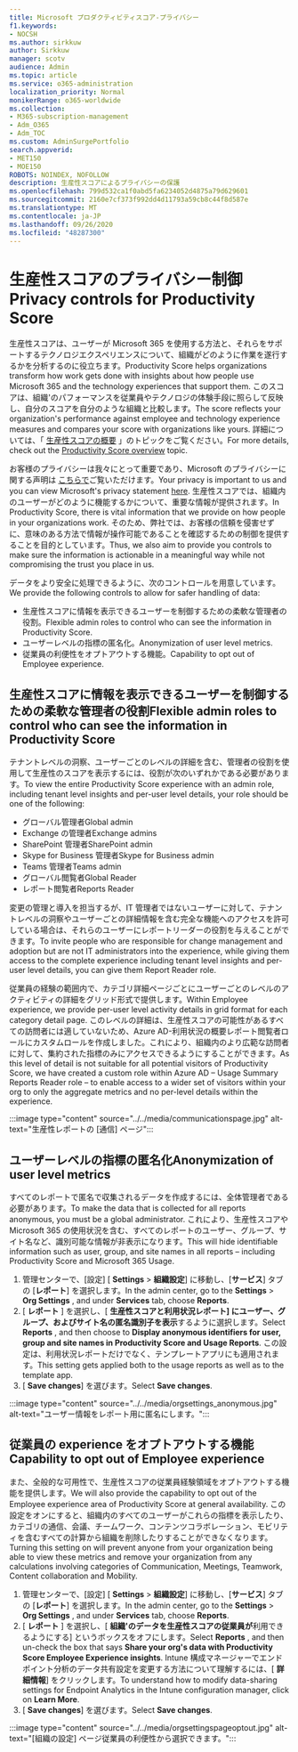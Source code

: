 ```yaml
---
title: Microsoft プロダクティビティスコア-プライバシー
f1.keywords:
- NOCSH
ms.author: sirkkuw
author: Sirkkuw
manager: scotv
audience: Admin
ms.topic: article
ms.service: o365-administration
localization_priority: Normal
monikerRange: o365-worldwide
ms.collection:
- M365-subscription-management
- Adm_O365
- Adm_TOC
ms.custom: AdminSurgePortfolio
search.appverid:
- MET150
- MOE150
ROBOTS: NOINDEX, NOFOLLOW
description: 生産性スコアによるプライバシーの保護
ms.openlocfilehash: 799d532ca1f0abd5fa6234052d4875a79d629601
ms.sourcegitcommit: 2160e7cf373f992dd4d11793a59cb8c44f8d587e
ms.translationtype: MT
ms.contentlocale: ja-JP
ms.lasthandoff: 09/26/2020
ms.locfileid: "48287300"
---
```

# <a name="privacy-controls-for-productivity-score"></a><span data-ttu-id="35532-103">生産性スコアのプライバシー制御</span><span class="sxs-lookup"><span data-stu-id="35532-103">Privacy controls for Productivity Score</span></span>

<span data-ttu-id="35532-104">生産性スコアは、ユーザーが Microsoft 365 を使用する方法と、それらをサポートするテクノロジエクスペリエンスについて、組織がどのように作業を遂行するかを分析するのに役立ちます。</span><span class="sxs-lookup"><span data-stu-id="35532-104">Productivity Score helps organizations transform how work gets done with insights about how people use Microsoft 365 and the technology experiences that support them.</span></span> <span data-ttu-id="35532-105">このスコアは、組織&#39;のパフォーマンスを従業員やテクノロジの体験手段に照らして反映し、自分のスコアを自分のような組織と比較します。</span><span class="sxs-lookup"><span data-stu-id="35532-105">The score reflects your organization&#39;s performance against employee and technology experience measures and compares your score with organizations like yours.</span></span> <span data-ttu-id="35532-106">詳細については、「 [生産性スコアの概要](productivity-score.md) 」のトピックをご覧ください。</span><span class="sxs-lookup"><span data-stu-id="35532-106">For more details, check out the [Productivity Score overview](productivity-score.md) topic.</span></span>

<span data-ttu-id="35532-107">お客様のプライバシーは我々にとって重要であり、Microsoft のプライバシーに関する声明は [こちらで](https://privacy.microsoft.com/privacystatement)ご覧いただけます。</span><span class="sxs-lookup"><span data-stu-id="35532-107">Your privacy is important to us and you can view Microsoft's privacy statement [here](https://privacy.microsoft.com/privacystatement).</span></span> <span data-ttu-id="35532-108">生産性スコアでは、組織内のユーザーがどのように機能するかについて、重要な情報が提供されます。</span><span class="sxs-lookup"><span data-stu-id="35532-108">In Productivity Score, there is vital information that we provide on how people in your organizations work.</span></span> <span data-ttu-id="35532-109">そのため、弊社では、お客様の信頼を侵害せずに、意味のある方法で情報が操作可能であることを確認するための制御を提供することを目的としています。</span><span class="sxs-lookup"><span data-stu-id="35532-109">Thus, we also aim to provide you controls to make sure the information is actionable in a meaningful way while not compromising the trust you place in us.</span></span>

<span data-ttu-id="35532-110">データをより安全に処理できるように、次のコントロールを用意しています。</span><span class="sxs-lookup"><span data-stu-id="35532-110">We provide the following controls to allow for safer handling of data:</span></span>

- <span data-ttu-id="35532-111">生産性スコアに情報を表示できるユーザーを制御するための柔軟な管理者の役割。</span><span class="sxs-lookup"><span data-stu-id="35532-111">Flexible admin roles to control who can see the information in Productivity Score.</span></span>
- <span data-ttu-id="35532-112">ユーザーレベルの指標の匿名化。</span><span class="sxs-lookup"><span data-stu-id="35532-112">Anonymization of user level metrics.</span></span>
- <span data-ttu-id="35532-113">従業員の利便性をオプトアウトする機能。</span><span class="sxs-lookup"><span data-stu-id="35532-113">Capability to opt out of Employee experience.</span></span>

## <a name="flexible-admin-roles-to-control-who-can-see-the-information-in-productivity-score"></a><span data-ttu-id="35532-114">生産性スコアに情報を表示できるユーザーを制御するための柔軟な管理者の役割</span><span class="sxs-lookup"><span data-stu-id="35532-114">Flexible admin roles to control who can see the information in Productivity Score</span></span>

<span data-ttu-id="35532-115">テナントレベルの洞察、ユーザーごとのレベルの詳細を含む、管理者の役割を使用して生産性のスコアを表示するには、役割が次のいずれかである必要があります。</span><span class="sxs-lookup"><span data-stu-id="35532-115">To view the entire Productivity Score experience with an admin role, including tenant level insights and per-user level details, your role should be one of the following:</span></span>

- <span data-ttu-id="35532-116">グローバル管理者</span><span class="sxs-lookup"><span data-stu-id="35532-116">Global admin</span></span>
- <span data-ttu-id="35532-117">Exchange の管理者</span><span class="sxs-lookup"><span data-stu-id="35532-117">Exchange admins</span></span>
- <span data-ttu-id="35532-118">SharePoint 管理者</span><span class="sxs-lookup"><span data-stu-id="35532-118">SharePoint admin</span></span>
- <span data-ttu-id="35532-119">Skype for Business 管理者</span><span class="sxs-lookup"><span data-stu-id="35532-119">Skype for Business admin</span></span>
- <span data-ttu-id="35532-120">Teams 管理者</span><span class="sxs-lookup"><span data-stu-id="35532-120">Teams admin</span></span>
- <span data-ttu-id="35532-121">グローバル閲覧者</span><span class="sxs-lookup"><span data-stu-id="35532-121">Global Reader</span></span>
- <span data-ttu-id="35532-122">レポート閲覧者</span><span class="sxs-lookup"><span data-stu-id="35532-122">Reports Reader</span></span>

<span data-ttu-id="35532-123">変更の管理と導入を担当するが、IT 管理者ではないユーザーに対して、テナントレベルの洞察やユーザーごとの詳細情報を含む完全な機能へのアクセスを許可している場合は、それらのユーザーにレポートリーダーの役割を与えることができます。</span><span class="sxs-lookup"><span data-stu-id="35532-123">To invite people who are responsible for change management and adoption but are not IT administrators into the experience, while giving them access to the complete experience including tenant level insights and per-user level details, you can give them Report Reader role.</span></span>

<span data-ttu-id="35532-124">従業員の経験の範囲内で、カテゴリ詳細ページごとにユーザーごとのレベルのアクティビティの詳細をグリッド形式で提供します。</span><span class="sxs-lookup"><span data-stu-id="35532-124">Within Employee experience, we provide per-user level activity details in grid format for each category detail page.</span></span> <span data-ttu-id="35532-125">このレベルの詳細は、生産性スコアの可能性があるすべての訪問者には適していないため、Azure AD-利用状況の概要レポート閲覧者ロールにカスタムロールを作成しました。これにより、組織内のより広範な訪問者に対して、集約された指標のみにアクセスできるようにすることができます。</span><span class="sxs-lookup"><span data-stu-id="35532-125">As this level of detail is not suitable for all potential visitors of Productivity Score, we have created a custom role within Azure AD – Usage Summary Reports Reader role – to enable access to a wider set of visitors within your org to only the aggregate metrics and no per-level details within the experience.</span></span>

:::image type="content" source="../../media/communicationspage.jpg" alt-text="生産性レポートの [通信] ページ":::

## <a name="anonymization-of-user-level-metrics"></a><span data-ttu-id="35532-127">ユーザーレベルの指標の匿名化</span><span class="sxs-lookup"><span data-stu-id="35532-127">Anonymization of user level metrics</span></span>

<span data-ttu-id="35532-128">すべてのレポートで匿名で収集されるデータを作成するには、全体管理者である必要があります。</span><span class="sxs-lookup"><span data-stu-id="35532-128">To make the data that is collected for all reports anonymous, you must be a global administrator.</span></span> <span data-ttu-id="35532-129">これにより、生産性スコアや Microsoft 365 の使用状況を含む、すべてのレポートのユーザー、グループ、サイト名など、識別可能な情報が非表示になります。</span><span class="sxs-lookup"><span data-stu-id="35532-129">This will hide identifiable information such as user, group, and site names in all reports – including Productivity Score and Microsoft 365 Usage.</span></span>

1. <span data-ttu-id="35532-130">管理センターで、[設定] [ **Settings**   >   **組織設定**] に移動し、[**サービス**] タブの [**レポート**] を選択します。</span><span class="sxs-lookup"><span data-stu-id="35532-130">In the admin center, go to the  **Settings**  >  **Org Settings** , and under  **Services**  tab, choose  **Reports**.</span></span>
2. <span data-ttu-id="35532-131">[  **レポート** ] を選択し、[  **生産性スコアと利用状況レポート] にユーザー、グループ、およびサイト名の匿名識別子を表示**するように選択します。</span><span class="sxs-lookup"><span data-stu-id="35532-131">Select  **Reports** , and then choose to  **Display anonymous identifiers for user, group and site names in Productivity Score and Usage Reports**.</span></span> <span data-ttu-id="35532-132">この設定は、利用状況レポートだけでなく、テンプレートアプリにも適用されます。</span><span class="sxs-lookup"><span data-stu-id="35532-132">This setting gets applied both to the usage reports as well as to the template app.</span></span>
3. <span data-ttu-id="35532-133">[  **Save changes**] を選びます。</span><span class="sxs-lookup"><span data-stu-id="35532-133">Select  **Save changes**.</span></span>

:::image type="content" source="../../media/orgsettings_anonymous.jpg" alt-text="ユーザー情報をレポート用に匿名にします。":::

## <a name="capability-to-opt-out-of-employee-experience"></a><span data-ttu-id="35532-135">従業員の experience をオプトアウトする機能</span><span class="sxs-lookup"><span data-stu-id="35532-135">Capability to opt out of Employee experience</span></span>

<span data-ttu-id="35532-136">また、全般的な可用性で、生産性スコアの従業員経験領域をオプトアウトする機能を提供します。</span><span class="sxs-lookup"><span data-stu-id="35532-136">We will also provide the capability to opt out of the Employee experience area of Productivity Score at general availability.</span></span> <span data-ttu-id="35532-137">この設定をオンにすると、組織内のすべてのユーザーがこれらの指標を表示したり、カテゴリの通信、会議、チームワーク、コンテンツコラボレーション、モビリティを含むすべての計算から組織を削除したりすることができなくなります。</span><span class="sxs-lookup"><span data-stu-id="35532-137">Turning this setting on will prevent anyone from your organization being able to view these metrics and remove your organization from any calculations involving categories of Communication, Meetings, Teamwork, Content collaboration and Mobility.</span></span>

1. <span data-ttu-id="35532-138">管理センターで、[設定] [ **Settings**   >   **組織設定**] に移動し、[**サービス**] タブの [**レポート**] を選択します。</span><span class="sxs-lookup"><span data-stu-id="35532-138">In the admin center, go to the  **Settings**  >  **Org Settings** , and under  **Services**  tab, choose  **Reports**.</span></span>
2. <span data-ttu-id="35532-139">[  **レポート** ] を選択し、[  **組織&#39;のデータを生産性スコアの従業員が**利用できるようにする] というボックスをオフにします。</span><span class="sxs-lookup"><span data-stu-id="35532-139">Select  **Reports** , and then un-check the box that says  **Share your org&#39;s data with Productivity Score Employee Experience insights**.</span></span> <span data-ttu-id="35532-140">Intune 構成マネージャーでエンドポイント分析のデータ共有設定を変更する方法について理解するには、[ **詳細情報**] をクリックします。</span><span class="sxs-lookup"><span data-stu-id="35532-140">To understand how to modify data-sharing settings for Endpoint Analytics in the Intune configuration manager, click on **Learn More**.</span></span>
3. <span data-ttu-id="35532-141">[  **Save changes**] を選びます。</span><span class="sxs-lookup"><span data-stu-id="35532-141">Select  **Save changes**.</span></span>

:::image type="content" source="../../media/orgsettingspageoptout.jpg" alt-text="[組織の設定] ページ従業員の利便性から選択できます。":::